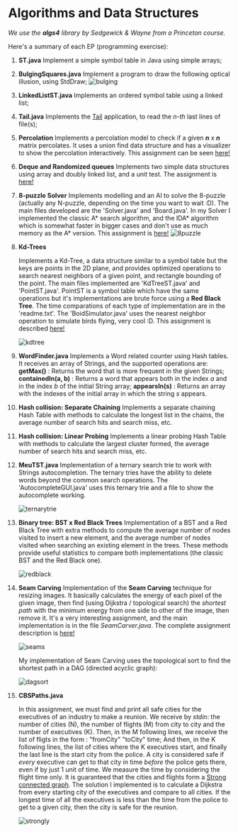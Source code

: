 # Algorithms and Data Structures

*We use the **algs4** library by Sedgewick & Wayne from a Princeton course.*

Here's a summary of each EP (programming exercise):

1. **ST.java**
    Implement a simple symbol table in Java using simple arrays;

2. **BulgingSquares.java**
    Implement a program to draw the following optical illusion, using StdDraw;
    ![bulging](https://s-media-cache-ak0.pinimg.com/564x/ee/82/58/ee8258f5118325b9b32e6deb7fff2941.jpg)

3. **LinkedListST.java**
    Implements an ordered symbol table using a linked list;

4. **Tail.java**
    Implements the [Tail](http://man7.org/linux/man-pages/man1/tail.1.html) application, to read the *n-th* last lines of file(s);

5. **Percolation**
    Implements a percolation model to check if a given ***n** x **n*** matrix percolates. It uses a union find data structure and has a visualizer to show the percolation interactively. This assignment can be seen [here!](http://www.cs.princeton.edu/courses/archive/spring17/cos226/assignments/percolation.html)

6. **Deque and Randomized queues**
    Implements two simple data structures using array and doubly linked list, and a unit test. The assignment is [here!](http://www.cs.princeton.edu/courses/archive/spring17/cos226/assignments/queues.html)

7. **8-puzzle Solver**
    Implements modelling and an AI to solve the 8-puzzle (actually any N-puzzle, depending on the time you want to wait :D). The main files developed are the 'Solver.java' and 'Board.java'. In my Solver I implemented the classic A* search algorithm, and the IDA* algorithm which is somewhat faster in bigger cases and don't use as much memory as the A* version. This assignment is [here!](http://www.cs.princeton.edu/courses/archive/spring17/cos226/assignments/8puzzle.html)
    ![8puzzle](https://www.tjhsst.edu/~rlatimer/assignments2004/Prolog/week13-tut_files/8p2.jpg)

8. **Kd-Trees**

    Implements a Kd-Tree, a data structure similar to a symbol table but the keys are points in the 2D plane, and provides optimized operations to search nearest neighbors of a given point, and rectangle bounding of the point. The main files implemented are 'KdTreeST.java' and 'PointST.java'. PointST is a symbol table which have the same operations but it's implementations are brute force using a **Red Black Tree**. The time comparations of each type of implementation are in the 'readme.txt'. The 'BoidSimulator.java' uses the nearest neighbor operation to simulate birds flying, very cool :D. This assignment is described [here!](http://www.cs.princeton.edu/courses/archive/spring17/cos226/assignments/kdtree.html)

    ![kdtree](http://homes.ieu.edu.tr/hakcan/projects/kdtree/files/kdtree.jpg)

9. **WordFinder.java**
    Implements a Word related counter using Hash tables. It receives an array of Strings, and the supported operations are: **getMax()** : Returns the word that is more frequent in the given Strings; **containedIn(a, b)** : Returns a word that appears both in the index *a* and in the index *b* of the initial String array; **appearsIn(s)** : Returns an array with the indexes of the initial array in which the string *s* appears.

10. **Hash collision: Separate Chaining**
    Implements a separate chaining Hash Table with methods to calculate the longest list in the chains, the average number of search hits and search miss, etc.

11. **Hash collision: Linear Probing**
    Implements a linear probing Hash Table with methods to calculate the largest cluster formed, the average number of search hits and search miss, etc.

12. **MeuTST.java**
    Implementation of a ternary search trie to work with Strings autocompletion. The ternary tries have the ability to delete words beyond the common search operations. The 'AutocompleteGUI.java' uses this ternary trie and a file to show the autocomplete working.

    ![ternarytrie](http://www.redditmirror.cc/cache/websites/www.pcplus.co.uk_8tw1x/www.pcplus.co.uk/files/pcp_images/PCP282theoryfigure2.png)

13. **Binary tree: BST x Red Black Trees**
    Implementation of a BST and a Red Black Tree with extra methods to compute the average number of nodes visited to insert a new element, and the average number of nodes visited when searching an existing element in the trees. These methods provide useful statistics to compare both implementations (the classic BST and the Red Black one).

    ![redblack](https://upload.wikimedia.org/wikipedia/commons/thumb/6/66/Red-black_tree_example.svg/500px-Red-black_tree_example.svg.png)

14. **Seam Carving**
    Implementation of the **Seam Carving** technique for resizing images. It basically calculates the energy of each pixel of the given image, then find (using Dijkstra / topological search) the *shortest path* with the minimum energy from one side to other of the image, then remove it. It's a very interesting assignment, and the main implementation is in the file *SeamCarver.java*. The complete assignment description is [here!](http://www.cs.princeton.edu/courses/archive/spring17/cos226/assignments/seamCarving.html)

    ![seams](https://jeremykun.files.wordpress.com/2013/02/glacier_canyon_h_shr_seams.jpeg)

    My implementation of Seam Carving uses the topological sort to find the shortest path in a DAG (directed acyclic graph):

    ![dagsort](https://www.cs.rit.edu/~ark/351/dp/fig04.png)


15. **CBSPaths.java**

    In this assignment, we must find and print all safe cities for the executives of an industry to make a reunion. We receive by *stdin*: the number of cities (N), the number of flights (M) from city to city and the number of executives (K). Then, in the M following lines, we receive the list of fligts in the form : "fromCity" "toCity" time; And then, in the K following lines, the list of cities where the K executives start, and finally the last line is the start city from the police. A city is considered safe if *every* executive can get to that city in time *before* the police gets there, even if by just 1 unit of time. We measure the time by considering the flight time only. It is guaranteed that the cities and flights form a [Strong connected graph](http://mathworld.wolfram.com/StronglyConnectedDigraph.html). The solution I implemented is to calculate a Dijkstra from every starting city of the executives and compare to all cities. If the longest time of all the executives is less than the time from the police to get to a given city, then the city is safe for the reunion.

    ![strongly](https://upload.wikimedia.org/wikipedia/commons/5/5c/Scc.png)
